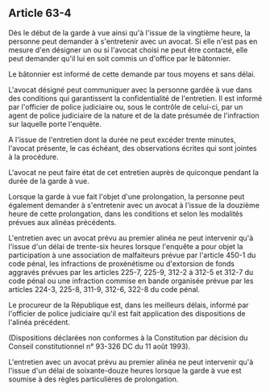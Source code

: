 Article 63-4
----
Dès le début de la garde à vue ainsi qu'à l'issue de la vingtième heure, la
personne peut demander à s'entretenir avec un avocat. Si elle n'est pas en
mesure d'en désigner un ou si l'avocat choisi ne peut être contacté, elle peut
demander qu'il lui en soit commis un d'office par le bâtonnier.

Le bâtonnier est informé de cette demande par tous moyens et sans délai.

L'avocat désigné peut communiquer avec la personne gardée à vue dans des
conditions qui garantissent la confidentialité de l'entretien. Il est informé
par l'officier de police judiciaire ou, sous le contrôle de celui-ci, par un
agent de police judiciaire de la nature et de la date présumée de l'infraction
sur laquelle porte l'enquête.

A l'issue de l'entretien dont la durée ne peut excéder trente minutes, l'avocat
présente, le cas échéant, des observations écrites qui sont jointes à la
procédure.

L'avocat ne peut faire état de cet entretien auprès de quiconque pendant la
durée de la garde à vue.

Lorsque la garde à vue fait l'objet d'une prolongation, la personne peut
également demander à s'entretenir avec un avocat à l'issue de la douzième heure
de cette prolongation, dans les conditions et selon les modalités prévues aux
alinéas précédents.

L'entretien avec un avocat prévu au premier alinéa ne peut intervenir qu'à
l'issue d'un délai de trente-six heures lorsque l'enquête a pour objet la
participation à une association de malfaiteurs prévue par l'article 450-1 du
code pénal, les infractions de proxénétisme ou d'extorsion de fonds aggravés
prévues par les articles 225-7, 225-9, 312-2 à 312-5 et 312-7 du code pénal ou
une infraction commise en bande organisée prévue par les articles 224-3, 225-8,
311-9, 312-6, 322-8 du code pénal.

Le procureur de la République est, dans les meilleurs délais, informé par
l'officier de police judiciaire qu'il est fait application des dispositions de
l'alinéa précédent.

(Dispositions déclarées non conformes à la Constitution par décision du Conseil
constitutionnel n° 93-326 DC du 11 août 1993).

L'entretien avec un avocat prévu au premier alinéa ne peut intervenir qu'à
l'issue d'un délai de soixante-douze heures lorsque la garde à vue est soumise à
des règles particulières de prolongation.
